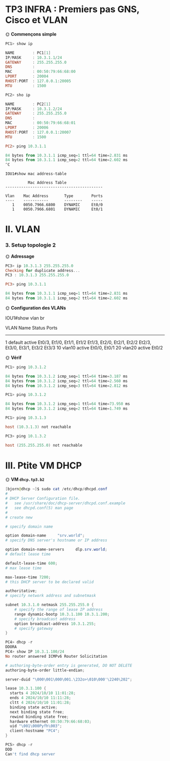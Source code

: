 # TP3 INFRA : Premiers pas GNS, Cisco et VLAN

🌞 **Commençons simple**

```Powershell
PC1> show ip

NAME        : PC1[1]
IP/MASK     : 10.3.1.1/24
GATEWAY     : 255.255.255.0
DNS         :
MAC         : 00:50:79:66:68:00
LPORT       : 20004
RHOST:PORT  : 127.0.0.1:20005
MTU         : 1500
```


```Powershell
PC2> sho ip

NAME        : PC2[1]
IP/MASK     : 10.3.1.2/24
GATEWAY     : 255.255.255.0
DNS         :
MAC         : 00:50:79:66:68:01
LPORT       : 20006
RHOST:PORT  : 127.0.0.1:20007
MTU         : 1500

PC2> ping 10.3.1.1

84 bytes from 10.3.1.1 icmp_seq=1 ttl=64 time=2.831 ms
84 bytes from 10.3.1.1 icmp_seq=2 ttl=64 time=2.602 ms
^C
```

```Powrshell
IOU1#show mac address-table

          Mac Address Table
-------------------------------------------

Vlan    Mac Address       Type        Ports
----    -----------       --------    -----
   1    0050.7966.6800    DYNAMIC     Et0/0
   1    0050.7966.6801    DYNAMIC     Et0/1
```

# II. VLAN

### 3. Setup topologie 2

🌞 **Adressage**

```Powershell
PC3> ip 10.3.1.3 255.255.255.0
Checking for duplicate address...
PC3 : 10.3.1.3 255.255.255.0

PC3> ping 10.3.1.1

84 bytes from 10.3.1.1 icmp_seq=1 ttl=64 time=2.831 ms
84 bytes from 10.3.1.1 icmp_seq=2 ttl=64 time=2.602 ms
```

🌞 **Configuration des VLANs**

IOU1#show vlan br

VLAN Name                             Status    Ports
---- -------------------------------- --------- -------------------------------
1    default                          active    Et0/3, Et1/0, Et1/1, Et1/2
                                                Et1/3, Et2/0, Et2/1, Et2/2
                                                Et2/3, Et3/0, Et3/1, Et3/2
                                                Et3/3
10   vlan10                           active    Et0/0, Et0/1
20   vlan20                           active    Et0/2

🌞 **Vérif**

```Powershell
PC1> ping 10.3.1.2

84 bytes from 10.3.1.2 icmp_seq=1 ttl=64 time=3.187 ms
84 bytes from 10.3.1.2 icmp_seq=2 ttl=64 time=2.560 ms
84 bytes from 10.3.1.2 icmp_seq=3 ttl=64 time=2.812 ms

PC1> ping 10.3.1.2

84 bytes from 10.3.1.2 icmp_seq=1 ttl=64 time=73.950 ms
84 bytes from 10.3.1.2 icmp_seq=2 ttl=64 time=1.749 ms

PC1> ping 10.3.1.3

host (10.3.1.3) not reachable

PC3> ping 10.1.3.2

host (255.255.255.0) not reachable

```


# III. Ptite VM DHCP

🌞 **VM `dhcp.tp3.b2`**

```Powershell
[bjorn@dhcp ~]$ sudo cat /etc/dhcp/dhcpd.conf
#
# DHCP Server Configuration file.
#   see /usr/share/doc/dhcp-server/dhcpd.conf.example
#   see dhcpd.conf(5) man page
#
# create new

# specify domain name

option domain-name     "srv.world";
# specify DNS server's hostname or IP address

option domain-name-servers     dlp.srv.world;
# default lease time

default-lease-time 600;
# max lease time

max-lease-time 7200;
# this DHCP server to be declared valid

authoritative;
# specify network address and subnetmask

subnet 10.3.1.0 netmask 255.255.255.0 {
    # specify the range of lease IP address
    range dynamic-bootp 10.3.1.100 10.3.1.200;
    # specify broadcast address
    option broadcast-address 10.3.1.255;
    # specify gateway
}
```

```Powershell
PC4> dhcp -r
DDORA
PC4> show IP 10.3.1.100/24
No router answered ICMPv6 Router Solicitation
```

```Powershell
# authoring-byte-order entry is generated, DO NOT DELETE
authoring-byte-order little-endian;

server-duid "\000\001\000\001.\232o>\010\000'\2240\202";

lease 10.3.1.100 {
  starts 4 2024/10/10 11:01:28;
  ends 4 2024/10/10 11:11:28;
  cltt 4 2024/10/10 11:01:28;
  binding state active;
  next binding state free;
  rewind binding state free;
  hardware ethernet 00:50:79:66:68:03;
  uid "\001\000Pyfh\003";
  client-hostname "PC4";
}
```

```Powershell
PC5> dhcp -r
DDD
Can't find dhcp server
```
